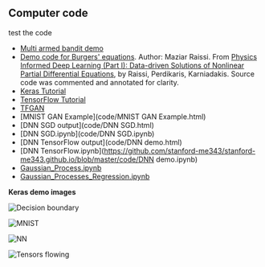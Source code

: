 ## Computer code

test the code

- [Multi armed bandit demo](https://colab.research.google.com/drive/1uDPNoUMKjLLdold9hXLkI4_pOCVJbtPI)
- [Demo code for Burgers' equations](https://github.com/stanford-me343/PINNs/blob/master/appendix/continuous_time_inference%20(Burgers)/Burgers.py). Author: Maziar Raissi. From [Physics Informed Deep Learning (Part I): Data-driven Solutions of Nonlinear Partial Differential Equations](https://arxiv.org/abs/1711.10561), by Raissi, Perdikaris, Karniadakis. Source code was commented and annotated for clarity.
- [Keras Tutorial](https://github.com/stanford-me343/stanford-me343.github.io/blob/master/code/Keras_Tutorial.ipynb)
- [TensorFlow Tutorial](https://github.com/stanford-me343/stanford-me343.github.io/blob/master/code/TensorFlow_Tutorial.ipynb)
- [TFGAN](code/TFGAN.html)
- [MNIST GAN Example](code/MNIST GAN Example.html)
- [DNN SGD output](code/DNN SGD.html)
- [DNN SGD.ipynb](code/DNN SGD.ipynb)
- [DNN TensorFlow output](code/DNN demo.html)
- [DNN TensorFlow.ipynb](https://github.com/stanford-me343/stanford-me343.github.io/blob/master/code/DNN demo.ipynb)
- [Gaussian_Process.ipynb](https://github.com/stanford-me343/stanford-me343.github.io/blob/master/code/Gaussian_Process.ipynb)
- [Gaussian_Processes_Regression.ipynb](https://github.com/stanford-me343/stanford-me343.github.io/blob/master/code/Gaussian_Processes_Regression.ipynb)

**Keras demo images**

![Decision boundary](code/Keras_demo/decision_boundary.png)

![MNIST](code/Keras_demo/mnist.png)

![NN](code/Keras_demo/nn.png)

![Tensors flowing](code/Keras_demo/tensors_flowing.gif)
